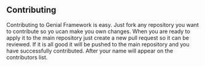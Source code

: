 Contributing
------------
Contributing to Genial Framework is easy. Just fork any repository you want to contribute so yo ucan make you own changes. When you are ready to apply it to the main repository just create a new pull request so it can be reviewed. If it is all good it will be pushed to the main repository and you have successfully contributed. After your name will appear on the contributors list.


